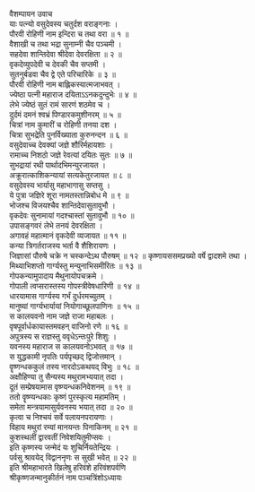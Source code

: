 वैशम्पायन उवाच  
याः पत्न्यो वसुदेवस्य चतुर्दश वराङ्गनाः ।  
पौरवी रोहिणी नाम इन्दिरा च तथा वरा ॥ १ ॥  
वैशाखी च तथा भद्रा सुनाम्नी चैव पञ्चमी ।  
सहदेवा शान्तिदेवा श्रीदेवा देवरक्षिता ॥ २ ॥  
वृकदेव्युपदेवी च देवकी चैव सप्तमी ।  
सुतनुर्बडवा चैव द्वे एते परिचारिके ॥ ३ ॥  
पौरवी रोहिणी नाम बाह्लिकस्यात्मजाभवत् ।  
ज्येष्ठा पत्नी महाराज दयिताऽऽनकदुन्दुभेः ॥ ४ ॥  
लेभे ज्येष्ठं सुतं रामं सारणं शठमेव च ।  
दुर्दमं दमनं श्वभ्रं पिण्डारकमुशीनरम् ॥ ५ ॥  
चित्रां नाम कुमारीं च रोहिणी तनया दश ।  
चित्रा सुभद्रेति पुनर्विख्याता कुरुनन्दन ॥ ६ ॥  
वसुदेवाच्च देवक्यां जज्ञे शौरिर्महायशाः ।  
रामाच्च निशठो जज्ञे रेवत्यां दयितः सुतः ॥ ७ ॥  
सुभद्रायां रथी पार्थादभिमन्युरजायत ।  
अक्रूरात्काशिकन्यायां सत्यकेतुरजायत ॥ ८ ॥  
वसुदेवस्य भार्यासु महाभागासु सप्तसु ।  
ये पुत्रा जज्ञिरे शूरा नामतस्तान्निबोध मे ॥ ९ ॥  
भोजश्च विजयश्चैव शान्तिदेवासुतावुभौ ।  
वृकदेवः सुनामायां गदश्चास्तां सुतावुभौ ॥ १० ॥  
उपासङ्गवरं लेभे तनयं देवरक्षिता ।  
अगावहं महात्मानं वृकदेवी व्यजायत ॥ ११ ॥  
कन्या त्रिगर्तराजस्य भर्ता वै शैशिरायणः ।  
जिज्ञासां पौरुषे चक्रे न चस्कन्देऽथ पौरुषम् ॥ १२ ॥
कृष्णायससमप्रख्यो वर्षे द्वादशमे तथा ।  
मिथ्याभिशप्तो गार्ग्यस्तु मन्युनाभिसमीरितः ॥ १३ ॥  
गोपकन्यामुपादाय मैथुनायोपचक्रमे ।  
गोपाली त्वप्सरास्तस्य गोपस्त्रीवेषधारिणी ॥ १४ ॥  
धारयामास गार्ग्यस्य गर्भं दुर्धरमच्युतम् ।  
मानुष्यां गार्ग्यभार्यायां नियोगाच्छूलपाणिनः ॥ १५ ॥  
स कालयवनो नाम जज्ञे राजा महाबलः ।  
वृषपूर्वार्धकायास्तमवहन् वाजिनो रणे ॥ १६ ॥  
अपुत्रस्य स राज्ञस्तु ववृधेऽन्तःपुरे शिशुः ।  
यवनस्य महाराज स कालयवनोऽभवत् ॥ १७ ॥  
स युद्धकामी नृपतिः पर्यपृच्छद् द्विजोत्तमान् ।  
वॄष्णन्धककुलं तस्य नारदोऽकथयद् विभुः ॥ १८ ॥  
अक्षौहिण्या तु सैन्यस्य मथुरामभ्ययात् तदा ।  
दूतं सम्प्रेषयामास वृष्ण्यन्धकनिवेशनम् ॥ १९ ॥  
ततो वॄष्ण्यन्धकाः कृष्णं पुरस्कृत्य महामतिम् ।  
समेता मन्त्रयामासुर्यवनस्य भयात् तदा ॥ २० ॥  
कृत्वा च निश्चयं सर्वे पलायनपरायणाः ।  
विहाय मथुरां रम्यां मानयन्तः पिनाकिनम् ॥ २१ ॥  
कुशस्थलीं द्वारवतीं निवेशयितुमीप्सवः ।  
इति कृष्णस्य जन्मेदं यः शुचिर्नियतेन्द्रियः ।  
पर्वसु श्रावयेद् विद्वाननृणः स सुखी भवेत् ॥ २२ ॥  
इति श्रीमहाभारते खिलेषु हरिवंशे हरिवंशपर्वणि  
श्रीकृष्णजन्मानुकीर्तनं नाम पञ्चत्रिंशोऽध्यायः
